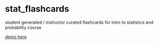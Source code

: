 # stat_flashcards
student generated / instructor curated flashcards for intro to statistics and probability course

[demo here](https://petevermeer.github.io/stat_flashcards/)
